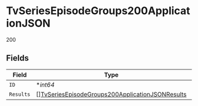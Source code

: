 # TvSeriesEpisodeGroups200ApplicationJSON

200


## Fields

| Field                                                                                                                         | Type                                                                                                                          | Required                                                                                                                      | Description                                                                                                                   | Example                                                                                                                       |
| ----------------------------------------------------------------------------------------------------------------------------- | ----------------------------------------------------------------------------------------------------------------------------- | ----------------------------------------------------------------------------------------------------------------------------- | ----------------------------------------------------------------------------------------------------------------------------- | ----------------------------------------------------------------------------------------------------------------------------- |
| `ID`                                                                                                                          | **int64*                                                                                                                      | :heavy_minus_sign:                                                                                                            | N/A                                                                                                                           | 1399                                                                                                                          |
| `Results`                                                                                                                     | [][TvSeriesEpisodeGroups200ApplicationJSONResults](../../models/operations/tvseriesepisodegroups200applicationjsonresults.md) | :heavy_minus_sign:                                                                                                            | N/A                                                                                                                           |                                                                                                                               |